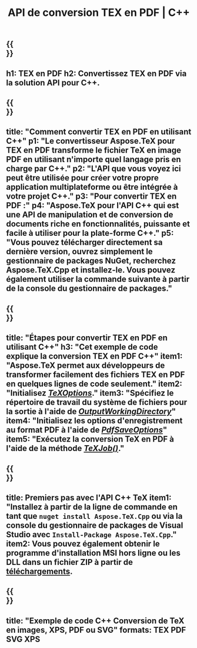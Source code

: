 ﻿---
translation: true
template: /_templates/_conversion-child-cpp.md
title: API de conversion TEX en PDF | C++
description: Fonctionnalité de conversion TeX en PDF. Intégrez cette bibliothèque C++ sur site dans votre projet ou utilisez des applications multiplateformes pour convertir TeX en PDF.
keywords: tex en pdf api cpp, tex2pdf intègre c++
url: /cpp/conversion/tex-to-pdf/
family: tex
platformtag: cpp
feature: conversion
informat: TEX
outformat: PDF
otherformats: PDF PNG JPEG TIFF SVG XPS
---

{{<section banner>}}
---
h1: TEX en PDF
h2: Convertissez TEX en PDF via la solution API pour C++.
---

{{<section overview>}}
---
title: "Comment convertir TEX en PDF en utilisant C++"
p1: "Le convertisseur Aspose.TeX pour TEX en PDF transforme le fichier TeX en image PDF en utilisant n'importe quel langage pris en charge par C++."
p2: "L'API que vous voyez ici peut être utilisée pour créer votre propre application multiplateforme ou être intégrée à votre projet C++."
p3: "Pour convertir TEX en PDF :"
p4: "Aspose.TeX pour l'API C++ qui est une API de manipulation et de conversion de documents riche en fonctionnalités, puissante et facile à utiliser pour la plate-forme C++."
p5: "Vous pouvez télécharger directement sa dernière version, ouvrez simplement le gestionnaire de packages NuGet, recherchez Aspose.TeX.Cpp et installez-le. Vous pouvez également utiliser la commande suivante à partir de la console du gestionnaire de packages."
---

{{<section feature1>}}
---
title: "Étapes pour convertir TEX en PDF en utilisant C++"
h3: "Cet exemple de code explique la conversion TEX en PDF C++"
item1: "Aspose.TeX permet aux développeurs de transformer facilement des fichiers TEX en PDF en quelques lignes de code seulement."
item2: "Initialisez [*TeXOptions*](https://reference.aspose.com/tex/cpp/class/aspose.te_x.te_x_options)."
item3: "Spécifiez le répertoire de travail du système de fichiers pour la sortie à l'aide de [*OutputWorkingDirectory*](https://reference.aspose.com/tex/cpp/class/aspose.te_x.te_x_options#aa4f4ea6dab7db5ba1b40800495f16f63)"
item4: "Initialisez les options d'enregistrement au format PDF à l'aide de [*PdfSaveOptions*](https://reference.aspose.com/tex/cpp/class/aspose.te_x.presentation.image.pdf_save_options)"
item5: "Exécutez la conversion TeX en PDF à l'aide de la méthode [*TeXJob()*](https://reference.aspose.com/tex/cpp/class/aspose.te_x.te_x_job)."
---

{{<section feature2>}}
---
title: Premiers pas avec l'API C++ TeX
item1: "Installez à partir de la ligne de commande en tant que ```nuget install Aspose.TeX.Cpp``` ou via la console du gestionnaire de packages de Visual Studio avec ```Install-Package Aspose.TeX.Cpp```."
item2: Vous pouvez également obtenir le programme d'installation MSI hors ligne ou les DLL dans un fichier ZIP à partir de [téléchargements](https://downloads.aspose.com/tex/cpp).
---

{{<section widget>}}
---
title: "Exemple de code C++ Conversion de TeX en images, XPS, PDF ou SVG"
formats: TEX PDF SVG XPS
---